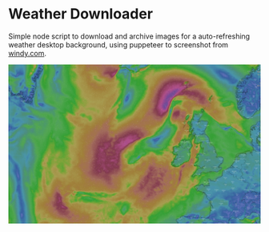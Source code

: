 # Weather Downloader
Simple node script to download and archive images for a auto-refreshing weather desktop background, using puppeteer to screenshot from [windy.com](windy.com).

![weather screenshot](./screenshot.png)